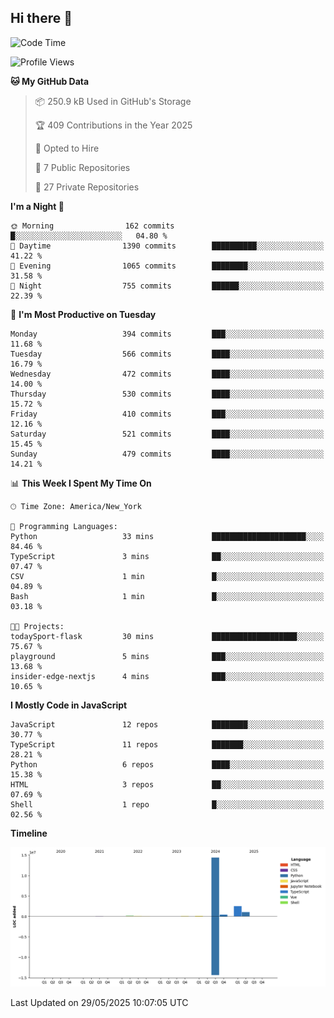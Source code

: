 ## Hi there 👋

<!--START_SECTION:waka-->
![Code Time](http://img.shields.io/badge/Code%20Time-330%20hrs%2025%20mins-blue)

![Profile Views](http://img.shields.io/badge/Profile%20Views-60-blue)

**🐱 My GitHub Data** 

> 📦 250.9 kB Used in GitHub's Storage 
 > 
> 🏆 409 Contributions in the Year 2025
 > 
> 💼 Opted to Hire
 > 
> 📜 7 Public Repositories 
 > 
> 🔑 27 Private Repositories 
 > 
**I'm a Night 🦉** 

```text
🌞 Morning                162 commits         █░░░░░░░░░░░░░░░░░░░░░░░░   04.80 % 
🌆 Daytime                1390 commits        ██████████░░░░░░░░░░░░░░░   41.22 % 
🌃 Evening                1065 commits        ████████░░░░░░░░░░░░░░░░░   31.58 % 
🌙 Night                  755 commits         ██████░░░░░░░░░░░░░░░░░░░   22.39 % 
```
📅 **I'm Most Productive on Tuesday** 

```text
Monday                   394 commits         ███░░░░░░░░░░░░░░░░░░░░░░   11.68 % 
Tuesday                  566 commits         ████░░░░░░░░░░░░░░░░░░░░░   16.79 % 
Wednesday                472 commits         ████░░░░░░░░░░░░░░░░░░░░░   14.00 % 
Thursday                 530 commits         ████░░░░░░░░░░░░░░░░░░░░░   15.72 % 
Friday                   410 commits         ███░░░░░░░░░░░░░░░░░░░░░░   12.16 % 
Saturday                 521 commits         ████░░░░░░░░░░░░░░░░░░░░░   15.45 % 
Sunday                   479 commits         ████░░░░░░░░░░░░░░░░░░░░░   14.21 % 
```


📊 **This Week I Spent My Time On** 

```text
🕑︎ Time Zone: America/New_York

💬 Programming Languages: 
Python                   33 mins             █████████████████████░░░░   84.46 % 
TypeScript               3 mins              ██░░░░░░░░░░░░░░░░░░░░░░░   07.47 % 
CSV                      1 min               █░░░░░░░░░░░░░░░░░░░░░░░░   04.89 % 
Bash                     1 min               █░░░░░░░░░░░░░░░░░░░░░░░░   03.18 % 

🐱‍💻 Projects: 
todaySport-flask         30 mins             ███████████████████░░░░░░   75.67 % 
playground               5 mins              ███░░░░░░░░░░░░░░░░░░░░░░   13.68 % 
insider-edge-nextjs      4 mins              ███░░░░░░░░░░░░░░░░░░░░░░   10.65 % 
```

**I Mostly Code in JavaScript** 

```text
JavaScript               12 repos            ████████░░░░░░░░░░░░░░░░░   30.77 % 
TypeScript               11 repos            ███████░░░░░░░░░░░░░░░░░░   28.21 % 
Python                   6 repos             ████░░░░░░░░░░░░░░░░░░░░░   15.38 % 
HTML                     3 repos             ██░░░░░░░░░░░░░░░░░░░░░░░   07.69 % 
Shell                    1 repo              █░░░░░░░░░░░░░░░░░░░░░░░░   02.56 % 
```



**Timeline**

![Lines of Code chart](https://raw.githubusercontent.com/dikshithvishnu/dikshithvishnu/main/assets/bar_graph.png)


 Last Updated on 29/05/2025 10:07:05 UTC
<!--END_SECTION:waka-->
